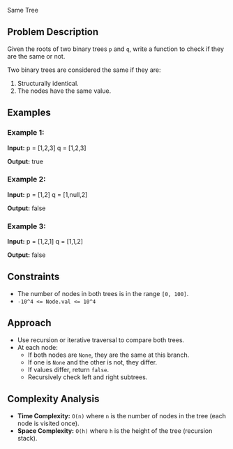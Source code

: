 Same Tree

## Problem Description
Given the roots of two binary trees `p` and `q`, write a function to check if they are the same or not.  

Two binary trees are considered the same if they are:
1. Structurally identical.
2. The nodes have the same value.


## Examples

### Example 1:
**Input:**
p = [1,2,3]
q = [1,2,3]

**Output:**
true

### Example 2:
**Input:**
p = [1,2]
q = [1,null,2]

**Output:**
false

### Example 3:
**Input:**
p = [1,2,1]
q = [1,1,2]

**Output:**
false

## Constraints
- The number of nodes in both trees is in the range `[0, 100]`.
- `-10^4 <= Node.val <= 10^4`

## Approach
- Use recursion or iterative traversal to compare both trees.
- At each node:
  - If both nodes are `None`, they are the same at this branch.
  - If one is `None` and the other is not, they differ.
  - If values differ, return `false`.
  - Recursively check left and right subtrees.

## Complexity Analysis
- **Time Complexity:** `O(n)` where `n` is the number of nodes in the tree (each node is visited once).
- **Space Complexity:** `O(h)` where `h` is the height of the tree (recursion stack).
